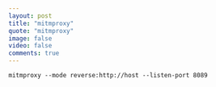 ```yaml
---
layout: post
title: "mitmproxy"
quote: "mitmproxy"
image: false
video: false
comments: true
---
```




`mitmproxy --mode reverse:http://host --listen-port 8089`
